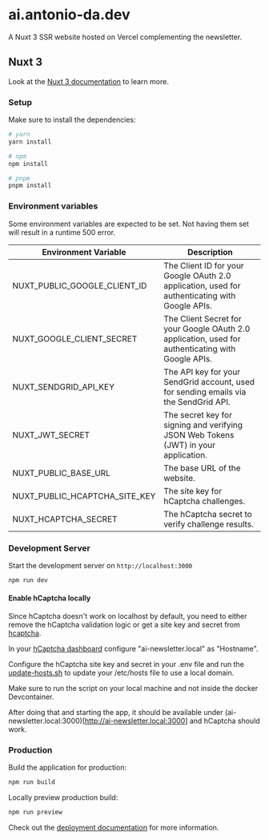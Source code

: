 # ai.antonio-da.dev

A Nuxt 3 SSR website hosted on Vercel complementing the newsletter.

## Nuxt 3

Look at the [Nuxt 3 documentation](https://nuxt.com/docs/getting-started/introduction) to learn more.

### Setup

Make sure to install the dependencies:

```bash
# yarn
yarn install

# npm
npm install

# pnpm
pnpm install
```

### Environment variables

Some environment variables are expected to be set. Not having them set will result in a runtime 500 error.

| Environment Variable          | Description                                                                                        |
| ----------------------------- | -------------------------------------------------------------------------------------------------- |
| NUXT_PUBLIC_GOOGLE_CLIENT_ID  | The Client ID for your Google OAuth 2.0 application, used for authenticating with Google APIs.     |
| NUXT_GOOGLE_CLIENT_SECRET     | The Client Secret for your Google OAuth 2.0 application, used for authenticating with Google APIs. |
| NUXT_SENDGRID_API_KEY         | The API key for your SendGrid account, used for sending emails via the SendGrid API.               |
| NUXT_JWT_SECRET               | The secret key for signing and verifying JSON Web Tokens (JWT) in your application.                |
| NUXT_PUBLIC_BASE_URL          | The base URL of the website.                                                                       |
| NUXT_PUBLIC_HCAPTCHA_SITE_KEY | The site key for hCaptcha challenges.                                                              |
| NUXT_HCAPTCHA_SECRET          | The hCaptcha secret to verify challenge results.                                                   |

### Development Server

Start the development server on `http://localhost:3000`

```bash
npm run dev
```

#### Enable hCaptcha locally

Since hCaptcha doesn't work on localhost by default, you need to either remove the hCaptcha validation logic or get a site key and secret from [hcaptcha](https://hcaptcha.com).

In your [hCaptcha dashboard](https://dashboard.hcaptcha.com) configure "ai-newsletter.local" as "Hostname".

Configure the hCaptcha site key and secret in your .env file and run the [update-hosts.sh](.devcontainer/update-hosts.sh) to update your /etc/hosts file to use a local domain.

Make sure to run the script on your local machine and not inside the docker Devcontainer.

After doing that and starting the app, it should be available under (ai-newsletter.local:3000)[http://ai-newsletter.local:3000] and hCaptcha should work.

### Production

Build the application for production:

```bash
npm run build
```

Locally preview production build:

```bash
npm run preview
```

Check out the [deployment documentation](https://nuxt.com/docs/getting-started/deployment) for more information.
